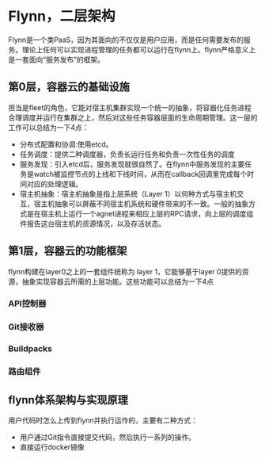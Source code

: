 # Flynn，二层架构
Flynn是一个类PaaS，因为其面向的不仅仅是用户应用，而是任何需要发布的服务。理论上任何可以实现进程管理的任务都可以运行在flynn上。flynn严格意义上是一套面向“服务发布”的框架。

## 第0层，容器云的基础设施

担当是fleet的角色，它能对宿主机集群实现一个统一的抽象，将容器化任务进程合理调度并运行在集群之上，然后对这些任务容器层面的生命周期管理。这一层的工作可以总结为一下4点：

- 分布式配置和协调:使用etcd。
- 任务调度：提供二种调度器，负责长运行任务和负责一次性任务的调度
- 服务发现：引入etcd后，服务发现就很自然了。在flynn中服务发现的主要任务是watch被监控节点的上线和下线时间，从而在callback回调里完成每个时间对应的处理逻辑。
- 宿主机抽象：宿主机抽象是指上层系统（Layer 1）以何种方式与宿主机交互，宿主机抽象可以屏蔽不同宿主机系统和硬件带来的不一致。一般的抽象方式是在宿主机上运行一个agnet进程来相应上层的RPC请求，向上层的调度组件报告这台宿主机的资源情况，以及存活状态。

## 第1层，容器云的功能框架
flynn构建在layer0之上的一套组件统称为 layer 1，它能够基于layer 0提供的资源，抽象实现容器云所需的上层功能。这些功能可以总结为一下4点

### API控制器

### Git接收器

### Buildpacks

### 路由组件


## flynn体系架构与实现原理

用户代码时怎么上传到flynn并执行运作的，主要有二种方式：

- 用户通过Git指令直接提交代码，然后执行一系列的操作。
- 直接运行docker镜像

